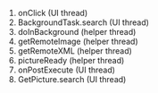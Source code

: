 1. onClick (UI thread)
2. BackgroundTask.search (UI thread)
3. doInBackground (helper thread)
4. getRemoteImage (helper thread)
5. getRemoteXML (helper thread)
6. pictureReady (helper thread)
7. onPostExecute (UI thread)
8. GetPicture.search (UI thread)
